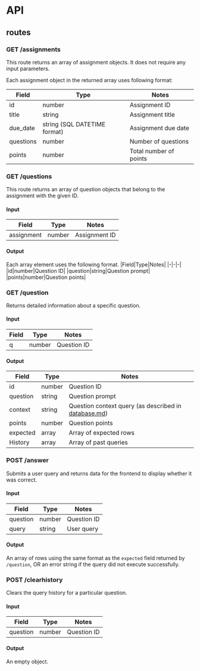 # API

## routes

### GET /assignments
This route returns an array of assignment objects. It does not require any input parameters.

Each assignment object in the returned array uses following format:

|Field|Type|Notes|
|-|-|-|
|id|number|Assignment ID|
|title|string|Assignment title|
|due_date|string (SQL DATETIME format)|Assignment due date|
|questions|number|Number of questions|
|points|number|Total number of points|

### GET /questions
This route returns an array of question objects that belong to the assignment with the given ID.

#### Input
|Field|Type|Notes|
|-|-|-|
|assignment|number|Assignment ID|
#### Output
Each array element uses the following format.
|Field|Type|Notes|
|-|-|-|
|id|number|Question ID|
|question|string|Question prompt|
|points|number|Question points|

### GET /question
Returns detailed information about a specific question.

#### Input
|Field|Type|Notes|
|-|-|-|
|q|number|Question ID|

#### Output
|Field|Type|Notes|
|-|-|-|
|id|number|Question ID|
|question|string|Question prompt|
|context|string|Question context query (as described in [database.md](database.md))|
|points|number|Question points|
|expected|array|Array of expected rows|
|History|array|Array of past queries|

### POST /answer
Submits a user query and returns data for the frontend to display whether it was correct.

#### Input
|Field|Type|Notes|
|-|-|-|
|question|number|Question ID|
|query|string|User query|

#### Output
An array of rows using the same format as the `expected` field returned by `/question`, OR an error string if the query did not execute successfully.

### POST /clearhistory
Clears the query history for a particular question.

#### Input
|Field|Type|Notes|
|-|-|-|
|question|number|Question ID|

#### Output
An empty object.